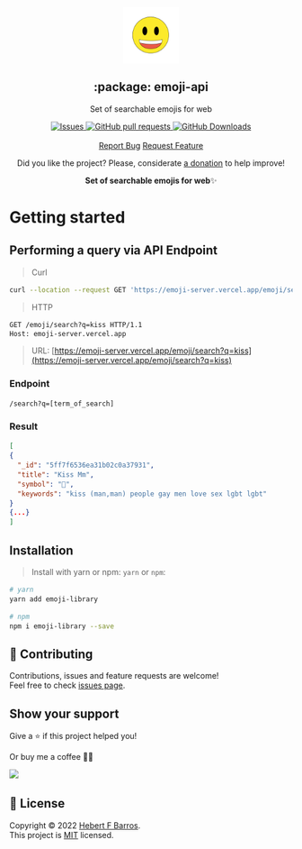 <p align="center">
 <img width="100px" src="https://raw.githubusercontent.com/hebertcisco/emoji-library/main/.github/images/favicon512x512-emoji-lib.png" align="center" alt=":package: emoji-api" />
 <h2 align="center">:package: emoji-api</h2>
 <p align="center">Set of searchable emojis for web</p>
  <p align="center">
    <a href="https://github.com/hebertcisco/emoji-api/issues">
      <img alt="Issues" src="https://img.shields.io/github/issues/hebertcisco/emoji-api?style=flat&color=336791" />
    </a>
    <a href="https://github.com/hebertcisco/emoji-api/pulls">
      <img alt="GitHub pull requests" src="https://img.shields.io/github/issues-pr/hebertcisco/emoji-api?style=flat&color=336791" />
    </a>
     <a href="https://github.com/hebertcisco/emoji-library">
      <img alt="GitHub Downloads" src="https://img.shields.io/npm/dw/emoji-library?style=flat&color=336791" />
    </a>
    <br />
    <br />
  <a href="https://github.com/hebertcisco/emoji-library/issues/new/choose">Report Bug</a>
  <a href="https://github.com/hebertcisco/emoji-library/issues/new/choose">Request Feature</a>
  </p>
<p align="center">Did you like the project? Please, considerate <a href="https://www.buymeacoffee.com/hebertcisco">a donation</a> to help improve!</p>

<p align="center"><strong>Set of searchable emojis for web</strong>✨</p>

# Getting started

## Performing a query via API Endpoint

> Curl

```sh
curl --location --request GET 'https://emoji-server.vercel.app/emoji/search?q=kiss'
```

> HTTP

```http
GET /emoji/search?q=kiss HTTP/1.1
Host: emoji-server.vercel.app
```

> URL: [https://emoji-server.vercel.app/emoji/search?q=kiss](https://emoji-server.vercel.app/emoji/search?q=kiss)

### Endpoint

`/search?q=[term_of_search]`

### Result

```json
[
{
  "_id": "5ff7f6536ea31b02c0a37931",
  "title": "Kiss Mm",
  "symbol": "👨",
  "keywords": "kiss (man,man) people gay men love sex lgbt lgbt"
}
{...}
]
```

## Installation

> Install with yarn or npm: `yarn` or `npm`:

```bash
# yarn
yarn add emoji-library
```

```bash
# npm
npm i emoji-library --save
```

## 🤝 Contributing

Contributions, issues and feature requests are welcome!<br />Feel free to check [issues page](issues).

## Show your support

Give a ⭐️ if this project helped you!

Or buy me a coffee 🙌🏾

<a href="https://www.buymeacoffee.com/hebertcisco">
    <img src="https://img.buymeacoffee.com/button-api/?text=Buy me a coffee&emoji=&slug=hebertcisco&button_colour=FFDD00&font_colour=000000&font_family=Inter&outline_colour=000000&coffee_colour=ffffff" />
</a>

## 📝 License

Copyright © 2022 [Hebert F Barros](https://github.com/hebertcisco).<br />
This project is [MIT](LICENSE) licensed.
